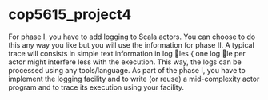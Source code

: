 cop5615_project4
================
For phase I, you have to add logging to Scala actors. You can choose to do this
any way you like but you will use the information for phase II. A typical trace
will consists in simple text information in log les { one log le per actor might
interfere less with the execution. This way, the logs can be processed using any
tools/language.
As part of the phase I, you have to implement the logging facility and to
write (or reuse) a mid-complexity actor program and to trace its execution using
your facility.
